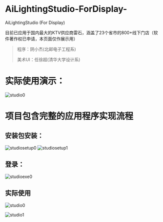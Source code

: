 # AiLightingStudio-ForDisplay-
AiLightingStudio (For Display)

目前已应用于国内最大的KTV供应商雷石，涵盖了23个省市的800+线下门店（软件著作权已申请，本页面仅作展示用）
>程序：阴小杰(北邮电子工程系)
>
>美术UI：任徐超(清华大学设计系)

# 实际使用演示：
![studio0](https://user-images.githubusercontent.com/41230077/163798483-b3d261ee-90ee-4c84-8f0f-db9b87b50437.gif)

# 项目包含完整的应用程序实现流程 
## 安装包安装：

![studiosetup0](https://user-images.githubusercontent.com/41230077/163798628-4679a387-3bad-42cd-8ebe-b15a5c440a3d.png)
![studiosetup1](https://user-images.githubusercontent.com/41230077/163798631-a38ca74d-dac9-420c-b495-63e9d679be64.png)

## 登录：
![studioexe0](https://user-images.githubusercontent.com/41230077/163798700-ccd6f9c0-7fb1-4f5c-8ff8-e870fd81222b.png)

## 实际使用
![studio0](https://user-images.githubusercontent.com/41230077/163798746-182ba43d-b411-47c9-bba4-f4e98883bc34.png)

![studio1](https://user-images.githubusercontent.com/41230077/163798761-1aef8cfd-cdb1-4a25-a519-d06c7d148aee.png)
